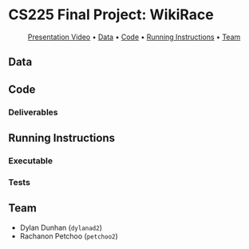 # CS225 Final Project: WikiRace

<p align="center">
  <a href="#presentation-video">Presentation Video</a> •
  <a href="#data">Data</a> •
  <a href="#repo-structure">Code</a> •
  <a href="#running-instructions">Running Instructions</a> •
  <a href="#team">Team</a>
</p>


## Data



## Code


### Deliverables

## Running Instructions


### Executable


### Tests


## Team

- Dylan Dunhan (`dylanad2`)
- Rachanon Petchoo (`petchoo2`)
